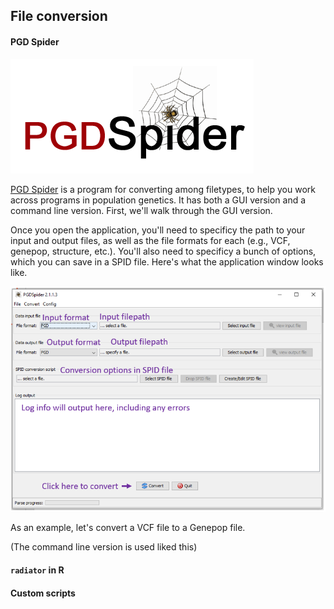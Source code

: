 ## File conversion


#### PGD Spider

![logo](https://github.com/merlab-uw/Tutorials/blob/master/imgs_for_repo/pgd_spider_logo.PNG?raw=true)

[PGD Spider](http://www.cmpg.unibe.ch/software/PGDSpider/) is a program for converting among filetypes, to help you work across programs in population genetics. It has both a GUI version and a command line version. First, we'll walk through the GUI version.

Once you open the application, you'll need to specificy the path to your input and output files, as well as the file formats for each (e.g., VCF, genepop, structure, etc.). You'll also need to specificy a bunch of options, which you can save in a SPID file. Here's what the application window looks like.

![app_window](https://github.com/merlab-uw/Tutorials/blob/master/imgs_for_repo/pgd_app_orientation.PNG?raw=true)

As an example, let's convert a VCF file to a Genepop file.






(The command line version is used liked this)


#### ``radiator`` in R


#### Custom scripts